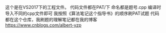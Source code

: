 这个是在VS2017下的工程文件。
代码文件都在PAT/下
命名都是题号.cpp
编译时导入不同的cpp文件即可
我按照《算法笔记这个指导书》的顺序刷PAT试题
代码都在这个仓库，我刷题的理解笔记都在我的博客
https://www.cnblogs.com/albert-yzp
